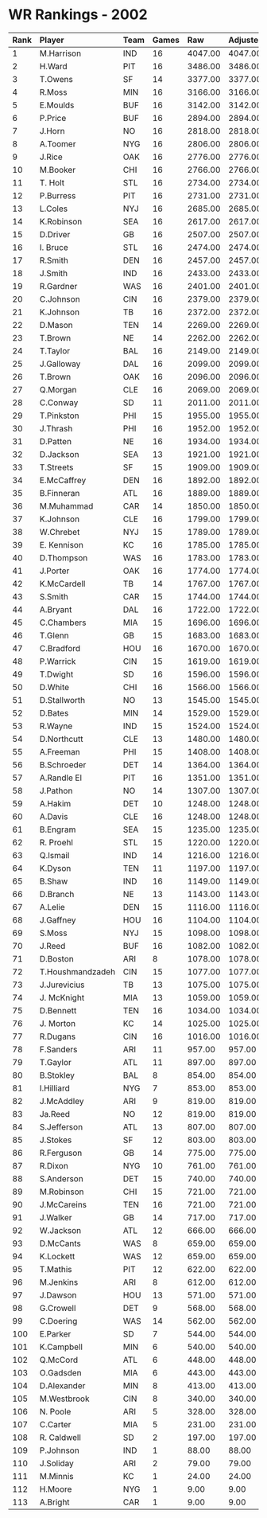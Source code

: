 # WR Rankings - 2002

| Rank | Player           | Team | Games | Raw     | Adjusted | Difficulty | Avg/Game | Typical | Consistency | Trend    |
| :----| :----------------| :----| :-----| :-------| :--------| :----------| :--------| :-------| :-----------| :--------|
| 1    | M.Harrison       | IND  | 16    | 4047.00 | 4047.00  | 1.000      | 252.94   | 254.00  | 7/1/8       | +81.8%   |
| 2    | H.Ward           | PIT  | 16    | 3486.00 | 3486.00  | 1.000      | 217.88   | 224.00  | 8/2/6       | +84.1%   |
| 3    | T.Owens          | SF   | 14    | 3377.00 | 3377.00  | 1.000      | 241.21   | 245.00  | 8/0/6       | +113.3%  |
| 4    | R.Moss           | MIN  | 16    | 3166.00 | 3166.00  | 1.000      | 197.88   | 198.00  | 8/3/5       | +85.0%   |
| 5    | E.Moulds         | BUF  | 16    | 3142.00 | 3142.00  | 1.000      | 196.38   | 206.00  | 8/0/8       | +75.9%   |
| 6    | P.Price          | BUF  | 16    | 2894.00 | 2894.00  | 1.000      | 180.88   | 183.50  | 9/0/7       | +136.9%  |
| 7    | J.Horn           | NO   | 16    | 2818.00 | 2818.00  | 1.000      | 176.12   | 178.00  | 6/5/5       | +52.5%   |
| 8    | A.Toomer         | NYG  | 16    | 2806.00 | 2806.00  | 1.000      | 175.38   | 162.00  | 6/3/7       | +144.7%  |
| 9    | J.Rice           | OAK  | 16    | 2776.00 | 2776.00  | 1.000      | 173.50   | 182.50  | 8/0/8       | +139.4%  |
| 10   | M.Booker         | CHI  | 16    | 2766.00 | 2766.00  | 1.000      | 172.88   | 178.00  | 11/0/5      | +120.5%  |
| 11   | T. Holt          | STL  | 16    | 2734.00 | 2734.00  | 1.000      | 170.88   | 173.50  | 9/2/5       | +80.4%   |
| 12   | P.Burress        | PIT  | 16    | 2731.00 | 2731.00  | 1.000      | 170.69   | 166.00  | 7/2/7       | +139.3%  |
| 13   | L.Coles          | NYJ  | 16    | 2685.00 | 2685.00  | 1.000      | 167.81   | 179.00  | 6/2/8       | +95.7%   |
| 14   | K.Robinson       | SEA  | 16    | 2617.00 | 2617.00  | 1.000      | 163.56   | 179.00  | 9/0/7       | +161.0%  |
| 15   | D.Driver         | GB   | 16    | 2507.00 | 2507.00  | 1.000      | 156.69   | 161.50  | 8/3/5       | +109.9%  |
| 16   | I. Bruce         | STL  | 16    | 2474.00 | 2474.00  | 1.000      | 154.62   | 138.50  | 7/0/9       | +101.7%  |
| 17   | R.Smith          | DEN  | 16    | 2457.00 | 2457.00  | 1.000      | 153.56   | 161.50  | 7/3/6       | +61.7%   |
| 18   | J.Smith          | IND  | 16    | 2433.00 | 2433.00  | 1.000      | 152.06   | 151.50  | 7/2/7       | +116.0%  |
| 19   | R.Gardner        | WAS  | 16    | 2401.00 | 2401.00  | 1.000      | 150.06   | 155.50  | 8/2/6       | +93.9%   |
| 20   | C.Johnson        | CIN  | 16    | 2379.00 | 2379.00  | 1.000      | 148.69   | 168.50  | 8/2/6       | +107.4%  |
| 21   | K.Johnson        | TB   | 16    | 2372.00 | 2372.00  | 1.000      | 148.25   | 154.00  | 10/1/5      | +145.3%  |
| 22   | D.Mason          | TEN  | 14    | 2269.00 | 2269.00  | 1.000      | 162.07   | 153.00  | 5/1/8       | +98.2%   |
| 23   | T.Brown          | NE   | 14    | 2262.00 | 2262.00  | 1.000      | 161.57   | 154.00  | 8/0/6       | +145.9%  |
| 24   | T.Taylor         | BAL  | 16    | 2149.00 | 2149.00  | 1.000      | 134.31   | 139.50  | 8/0/8       | +140.6%  |
| 25   | J.Galloway       | DAL  | 16    | 2099.00 | 2099.00  | 1.000      | 131.19   | 136.00  | 8/0/8       | +224.9%  |
| 26   | T.Brown          | OAK  | 16    | 2096.00 | 2096.00  | 1.000      | 131.00   | 120.50  | 8/0/8       | +142.5%  |
| 27   | Q.Morgan         | CLE  | 16    | 2069.00 | 2069.00  | 1.000      | 129.31   | 132.50  | 9/1/6       | +247.8%  |
| 28   | C.Conway         | SD   | 11    | 2011.00 | 2011.00  | 1.000      | 182.82   | 180.00  | 4/3/4       | +91.4%   |
| 29   | T.Pinkston       | PHI  | 15    | 1955.00 | 1955.00  | 1.000      | 130.33   | 127.50  | 9/0/6       | +99.5%   |
| 30   | J.Thrash         | PHI  | 16    | 1952.00 | 1952.00  | 1.000      | 122.00   | 111.00  | 6/2/8       | +171.8%  |
| 31   | D.Patten         | NE   | 16    | 1934.00 | 1934.00  | 1.000      | 120.88   | 109.00  | 6/1/9       | +152.3%  |
| 32   | D.Jackson        | SEA  | 13    | 1921.00 | 1921.00  | 1.000      | 147.77   | 138.00  | 6/1/6       | +185.1%  |
| 33   | T.Streets        | SF   | 15    | 1909.00 | 1909.00  | 1.000      | 127.27   | 120.50  | 5/1/9       | +152.0%  |
| 34   | E.McCaffrey      | DEN  | 16    | 1892.00 | 1892.00  | 1.000      | 118.25   | 130.00  | 10/1/5      | +182.2%  |
| 35   | B.Finneran       | ATL  | 16    | 1889.00 | 1889.00  | 1.000      | 118.06   | 120.00  | 7/1/8       | +174.1%  |
| 36   | M.Muhammad       | CAR  | 14    | 1850.00 | 1850.00  | 1.000      | 132.14   | 129.50  | 6/2/6       | +126.9%  |
| 37   | K.Johnson        | CLE  | 16    | 1799.00 | 1799.00  | 1.000      | 112.44   | 113.50  | 8/0/8       | +116.2%  |
| 38   | W.Chrebet        | NYJ  | 15    | 1789.00 | 1789.00  | 1.000      | 119.27   | 121.00  | 6/0/9       | +118.2%  |
| 39   | E. Kennison      | KC   | 16    | 1785.00 | 1785.00  | 1.000      | 111.56   | 106.00  | 8/1/7       | +134.3%  |
| 40   | D.Thompson       | WAS  | 16    | 1783.00 | 1783.00  | 1.000      | 111.44   | 125.50  | 8/1/7       | +313.8%  |
| 41   | J.Porter         | OAK  | 16    | 1774.00 | 1774.00  | 1.000      | 110.88   | 106.50  | 7/1/8       | +250.3%  |
| 42   | K.McCardell      | TB   | 14    | 1767.00 | 1767.00  | 1.000      | 126.21   | 124.50  | 7/1/6       | +216.7%  |
| 43   | S.Smith          | CAR  | 15    | 1744.00 | 1744.00  | 1.000      | 116.27   | 116.00  | 6/3/6       | +168.2%  |
| 44   | A.Bryant         | DAL  | 16    | 1722.00 | 1722.00  | 1.000      | 107.62   | 95.50   | 6/0/10      | +154.3%  |
| 45   | C.Chambers       | MIA  | 15    | 1696.00 | 1696.00  | 1.000      | 113.07   | 116.00  | 9/0/6       | +109.9%  |
| 46   | T.Glenn          | GB   | 15    | 1683.00 | 1683.00  | 1.000      | 112.20   | 96.50   | 7/1/7       | +151.8%  |
| 47   | C.Bradford       | HOU  | 16    | 1670.00 | 1670.00  | 1.000      | 104.38   | 116.00  | 9/1/6       | +396.4%  |
| 48   | P.Warrick        | CIN  | 15    | 1619.00 | 1619.00  | 1.000      | 107.93   | 108.50  | 10/0/5      | +138.9%  |
| 49   | T.Dwight         | SD   | 16    | 1596.00 | 1596.00  | 1.000      | 99.75    | 91.00   | 7/0/9       | +215.6%  |
| 50   | D.White          | CHI  | 16    | 1566.00 | 1566.00  | 1.000      | 97.88    | 95.00   | 8/0/8       | +193.5%  |
| 51   | D.Stallworth     | NO   | 13    | 1545.00 | 1545.00  | 1.000      | 118.85   | 122.50  | 7/0/6       | +122.3%  |
| 52   | D.Bates          | MIN  | 14    | 1529.00 | 1529.00  | 1.000      | 109.21   | 102.00  | 5/1/8       | +117.2%  |
| 53   | R.Wayne          | IND  | 15    | 1524.00 | 1524.00  | 1.000      | 101.60   | 99.50   | 10/0/5      | +260.0%  |
| 54   | D.Northcutt      | CLE  | 13    | 1480.00 | 1480.00  | 1.000      | 113.85   | 88.00   | 5/1/7       | +273.9%  |
| 55   | A.Freeman        | PHI  | 15    | 1408.00 | 1408.00  | 1.000      | 93.87    | 93.00   | 8/1/6       | +195.1%  |
| 56   | B.Schroeder      | DET  | 14    | 1364.00 | 1364.00  | 1.000      | 97.43    | 126.00  | 10/0/4      | +324.6%  |
| 57   | A.Randle El      | PIT  | 16    | 1351.00 | 1351.00  | 1.000      | 84.44    | 90.50   | 9/1/6       | +177.4%  |
| 58   | J.Pathon         | NO   | 14    | 1307.00 | 1307.00  | 1.000      | 93.36    | 89.00   | 6/0/8       | +182.2%  |
| 59   | A.Hakim          | DET  | 10    | 1248.00 | 1248.00  | 1.000      | 124.80   | 122.00  | 5/0/5       | INACTIVE |
| 60   | A.Davis          | CLE  | 16    | 1248.00 | 1248.00  | 1.000      | 78.00    | 74.00   | 9/1/6       | +269.2%  |
| 61   | B.Engram         | SEA  | 15    | 1235.00 | 1235.00  | 1.000      | 82.33    | 87.00   | 9/0/6       | +204.0%  |
| 62   | R. Proehl        | STL  | 15    | 1220.00 | 1220.00  | 1.000      | 81.33    | 84.00   | 7/2/6       | +73.5%   |
| 63   | Q.Ismail         | IND  | 14    | 1216.00 | 1216.00  | 1.000      | 86.86    | 85.50   | 9/0/5       | +126.9%  |
| 64   | K.Dyson          | TEN  | 11    | 1197.00 | 1197.00  | 1.000      | 108.82   | 90.00   | 5/1/5       | INACTIVE |
| 65   | B.Shaw           | IND  | 16    | 1149.00 | 1149.00  | 1.000      | 71.81    | 72.00   | 8/0/8       | +196.2%  |
| 66   | D.Branch         | NE   | 13    | 1143.00 | 1143.00  | 1.000      | 87.92    | 67.00   | 7/0/6       | INACTIVE |
| 67   | A.Lelie          | DEN  | 15    | 1116.00 | 1116.00  | 1.000      | 74.40    | 70.00   | 9/1/5       | +176.9%  |
| 68   | J.Gaffney        | HOU  | 16    | 1104.00 | 1104.00  | 1.000      | 69.00    | 66.50   | 7/0/9       | +188.7%  |
| 69   | S.Moss           | NYJ  | 15    | 1098.00 | 1098.00  | 1.000      | 73.20    | 73.50   | 9/1/5       | +315.5%  |
| 70   | J.Reed           | BUF  | 16    | 1082.00 | 1082.00  | 1.000      | 67.62    | 62.50   | 9/0/7       | +256.5%  |
| 71   | D.Boston         | ARI  | 8     | 1078.00 | 1078.00  | 1.000      | 134.75   | 148.50  | 5/0/3       | INACTIVE |
| 72   | T.Houshmandzadeh | CIN  | 15    | 1077.00 | 1077.00  | 1.000      | 71.80    | 70.00   | 7/1/7       | +115.5%  |
| 73   | J.Jurevicius     | TB   | 13    | 1075.00 | 1075.00  | 1.000      | 82.69    | 73.50   | 7/2/4       | +296.7%  |
| 74   | J. McKnight      | MIA  | 13    | 1059.00 | 1059.00  | 1.000      | 81.46    | 74.00   | 5/1/7       | +208.9%  |
| 75   | D.Bennett        | TEN  | 16    | 1034.00 | 1034.00  | 1.000      | 64.62    | 58.50   | 8/2/6       | +430.5%  |
| 76   | J. Morton        | KC   | 14    | 1025.00 | 1025.00  | 1.000      | 73.21    | 65.50   | 6/0/8       | +304.9%  |
| 77   | R.Dugans         | CIN  | 16    | 1016.00 | 1016.00  | 1.000      | 63.50    | 77.00   | 10/2/4      | +361.3%  |
| 78   | F.Sanders        | ARI  | 11    | 957.00  | 957.00   | 1.000      | 87.00    | 85.00   | 6/0/5       | INACTIVE |
| 79   | T.Gaylor         | ATL  | 11    | 897.00  | 897.00   | 1.000      | 81.55    | 66.00   | 4/1/6       | +170.9%  |
| 80   | B.Stokley        | BAL  | 8     | 854.00  | 854.00   | 1.000      | 106.75   | 117.50  | 4/2/2       | INACTIVE |
| 81   | I.Hilliard       | NYG  | 7     | 853.00  | 853.00   | 1.000      | 121.86   | 125.00  | 3/1/3       | INACTIVE |
| 82   | J.McAddley       | ARI  | 9     | 819.00  | 819.00   | 1.000      | 91.00    | 81.00   | 3/2/4       | +81.0%   |
| 83   | Ja.Reed          | NO   | 12    | 819.00  | 819.00   | 1.000      | 68.25    | 72.50   | 6/2/4       | +197.6%  |
| 84   | S.Jefferson      | ATL  | 13    | 807.00  | 807.00   | 1.000      | 62.08    | 44.00   | 7/2/4       | +315.5%  |
| 85   | J.Stokes         | SF   | 12    | 803.00  | 803.00   | 1.000      | 66.92    | 67.50   | 5/2/5       | +152.2%  |
| 86   | R.Ferguson       | GB   | 14    | 775.00  | 775.00   | 1.000      | 55.36    | 50.50   | 10/0/4      | +1091.7% |
| 87   | R.Dixon          | NYG  | 10    | 761.00  | 761.00   | 1.000      | 76.10    | 77.50   | 7/0/3       | INACTIVE |
| 88   | S.Anderson       | DET  | 15    | 740.00  | 740.00   | 1.000      | 49.33    | 42.00   | 7/1/7       | +423.3%  |
| 89   | M.Robinson       | CHI  | 15    | 721.00  | 721.00   | 1.000      | 48.07    | 45.50   | 9/0/6       | +309.3%  |
| 90   | J.McCareins      | TEN  | 16    | 721.00  | 721.00   | 1.000      | 45.06    | 41.50   | 8/0/8       | +736.4%  |
| 91   | J.Walker         | GB   | 14    | 717.00  | 717.00   | 1.000      | 51.21    | 47.50   | 8/0/6       | +181.4%  |
| 92   | W.Jackson        | ATL  | 12    | 666.00  | 666.00   | 1.000      | 55.50    | 64.00   | 8/0/4       | INACTIVE |
| 93   | D.McCants        | WAS  | 8     | 659.00  | 659.00   | 1.000      | 82.38    | 106.50  | 6/0/2       | +136.2%  |
| 94   | K.Lockett        | WAS  | 12    | 659.00  | 659.00   | 1.000      | 54.92    | 66.00   | 7/1/4       | +846.0%  |
| 95   | T.Mathis         | PIT  | 12    | 622.00  | 622.00   | 1.000      | 51.83    | 61.00   | 7/1/4       | +336.2%  |
| 96   | M.Jenkins        | ARI  | 8     | 612.00  | 612.00   | 1.000      | 76.50    | 80.00   | 4/0/4       | INACTIVE |
| 97   | J.Dawson         | HOU  | 13    | 571.00  | 571.00   | 1.000      | 43.92    | 45.00   | 7/1/5       | +335.0%  |
| 98   | G.Crowell        | DET  | 9     | 568.00  | 568.00   | 1.000      | 63.11    | 55.00   | 4/1/4       | +186.5%  |
| 99   | C.Doering        | WAS  | 14    | 562.00  | 562.00   | 1.000      | 40.14    | 36.50   | 7/0/7       | +356.4%  |
| 100  | E.Parker         | SD   | 7     | 544.00  | 544.00   | 1.000      | 77.71    | 76.50   | 3/0/4       | +1100.0% |
| 101  | K.Campbell       | MIN  | 6     | 540.00  | 540.00   | 1.000      | 90.00    | 106.00  | 4/0/2       | +657.1%  |
| 102  | Q.McCord         | ATL  | 6     | 448.00  | 448.00   | 1.000      | 74.67    | 50.50   | 4/0/2       | +4777.8% |
| 103  | O.Gadsden        | MIA  | 6     | 443.00  | 443.00   | 1.000      | 73.83    | 81.00   | 4/0/2       | INACTIVE |
| 104  | D.Alexander      | MIN  | 8     | 413.00  | 413.00   | 1.000      | 51.62    | 59.00   | 5/0/3       | INACTIVE |
| 105  | M.Westbrook      | CIN  | 8     | 340.00  | 340.00   | 1.000      | 42.50    | 38.00   | 5/0/3       | INACTIVE |
| 106  | N. Poole         | ARI  | 5     | 328.00  | 328.00   | 1.000      | 65.60    | 57.50   | 3/0/2       | N/A      |
| 107  | C.Carter         | MIA  | 5     | 231.00  | 231.00   | 1.000      | 46.20    | 46.00   | 3/0/2       | N/A      |
| 108  | R. Caldwell      | SD   | 2     | 197.00  | 197.00   | 1.000      | 98.50    | 98.50   | 0/2/0       | N/A      |
| 109  | P.Johnson        | IND  | 1     | 88.00   | 88.00    | 1.000      | 88.00    | 88.00   | 0/1/0       | INACTIVE |
| 110  | J.Soliday        | ARI  | 2     | 79.00   | 79.00    | 1.000      | 39.50    | 39.50   | 1/0/1       | INACTIVE |
| 111  | M.Minnis         | KC   | 1     | 24.00   | 24.00    | 1.000      | 24.00    | 24.00   | 0/1/0       | N/A      |
| 112  | H.Moore          | NYG  | 1     | 9.00    | 9.00     | 1.000      | 9.00     | 9.00    | 0/1/0       | INACTIVE |
| 113  | A.Bright         | CAR  | 1     | 9.00    | 9.00     | 1.000      | 9.00     | 9.00    | 0/1/0       | INACTIVE |

